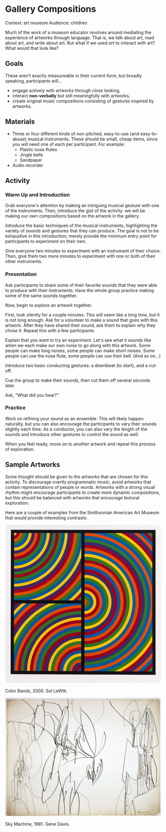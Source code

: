 # Gallery Compositions

Context: art museum
Audience: children

Much of the work of a museum educator revolves around mediating the experience of artworks through language. That is, we talk about art, read about art, and write about art. But what if we used *art* to interact with art? What would that look like?

## Goals

These aren't exactly measureable in their current form, but broadly speaking, participants will…

* engage actively with artworks through close looking,
* interact **non-verbally** but still meaningfully with artworks,
* create original music compositions consisting of gestures inspired by artworks.

## Materials

* Three or four different kinds of non-pitched, easy-to-use (and easy-to-abuse) musical instruments. These should be small, cheap items, since you will need one of each per participant. For example:
    * Plastic nose flutes
    * Jingle bells
    * Sandpaper
* Audio recorder

## Activity

### Warm Up and Introduction

Grab everyone's attention by making an intriguing musical gesture with one of the instruments. Then, introduce the gist of the activity: we will be making our own compositions based on the artwork in the gallery.

Introduce the basic techniques of the musical instruments, highlighting the variety of sounds and gestures that they can produce. The goal is not to be exhaustive in this introduction; merely provide the minimum entry point for participants to experiment on their own.

Give everyone two minutes to experiment with an instrument of their choice. Then, give them two more minutes to experiment with one or both of their other instruments.

### Presentation

Ask participants to share some of their favorite sounds that they were able to produce with their instruments. Have the whole group practice making some of the same sounds together.

Now, begin to explore an artwork together.

First, look silently for a couple minutes. This will seem like a long time, but it is not long enough. Ask for a volunteer to make a sound that goes with this artwork. After they have shared their sound, ask them to explain why they chose it. Repeat this with a few participants.

Explain that you want to try an experiment. Let's see what it sounds like when we each make our own noise to go along with this artwork. Some people can make long noises, some people can make short noises. Some people can use the nose flute, some people can use their bell. (And so on...)

Introduce two basic conducting gestures: a downbeat (to start), and a cut-off. 

Cue the group to make their sounds, then cut them off several seconds later.

Ask, "What did you hear?"

### Practice

Work on refining your sound as an ensemble. This will likely happen naturally, but you can also encourage the participants to vary their sounds slightly each time. As a conductor, you can also vary the length of the sounds and introduce other gestures to control the sound as well.

When you feel ready, move on to another artwork and repeat this process of exploration.

## Sample Artworks

Some thought should be given to the artworks that are chosen for this activity. To discourage overtly programmatic music, avoid artworks that contain representations of people or words. Artworks with a strong visual rhythm might encourage participants to create more dynamic compositions, but this should be balanced with artworks that encourage textural exploration.

Here are a couple of examples from the Smithsonian American Art Museum that would provide interesting contrasts:

![LeWitt](images/lewitt.jpg)

Color Bands, 2000. Sol LeWitt. 

![Davis](images/davis.jpg)

Sky Machine, 1981. Gene Davis.

